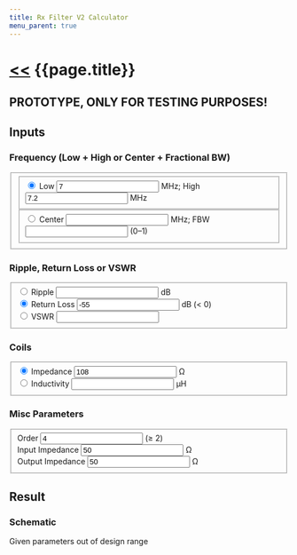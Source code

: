```yaml
---
title: Rx Filter V2 Calculator
menu_parent: true
---
```


# [\<<](.) {{page.title}}

## **PROTOTYPE, ONLY FOR TESTING PURPOSES!**

## Inputs

<form action="#">
<h3>Frequency (Low + High or Center + Fractional BW)</h3>
<fieldset id="frequency-selection">
    <fieldset id="frequency-selection-low-high">
        <label><input type="radio" name="frequency-selection" id="frequency-selection-low-high-radio" checked>
        Low <input type="number" id="frequency-selection-low" min="0" step="any" value="7"> MHz;
        High <input type="number" id="frequency-selection-high" min="0" step="any" value="7.2"> MHz</label><br>
    </fieldset>
    <fieldset id="frequency-selection-center-fbw">
        <label><input type="radio" name="frequency-selection" id="frequency-selection-center-fbw-radio">
        Center <input type="number" id="frequency-selection-center" min="0" step="any" readonly> MHz;
        FBW <input type="number" id="frequency-selection-fbw" min="0" max="1" step="any" readonly> (0&ndash;1)</label>
    </fieldset>
</fieldset>
<h3>Ripple, Return Loss or VSWR</h3>
<fieldset id="ripple-return-vswr">
    <label><input type="radio" name="ripple-return-vswr" id="ripple-radio">
    Ripple <input type="number" id="ripple" min="0" step="any" readonly> dB</label><br>
    <label><input type="radio" name="ripple-return-vswr" id="return-radio" checked>
    Return Loss <input type="number" id="return" max="0" step="any" value="-55"> dB (&lt; 0)</label><br>
    <label><input type="radio" name="ripple-return-vswr" id="vswr-radio">
    VSWR <input type="number" id="vswr" min="1" step="any" readonly></label>
</fieldset>
<h3>Coils</h3>
<fieldset id="coils">
    <label><input type="radio" name="coils" id="coils-impedance-radio" checked>
    Impedance <input type="number" id="coils-impedance" min="0" step="any" value="108"> &#x2126;</label><br>
    <label><input type="radio" name="coils" id="coils-inductivity-radio">
    Inductivity <input type="number" id="coils-inductivity" min="0" step="any" readonly> &micro;H</label>
</fieldset>
<h3>Misc Parameters</h3>
<fieldset id="misc-params">
    <label>Order <input type="number" id="order" min="2" step="1" value="4"> (&ge; 2)</label><br>
    <label>Input Impedance <input type="number" id="input-impedance" min="0" step="any" value="50"> &#x2126;</label><br>
    <label>Output Impedance <input type="number" id="output-impedance" min="0" step="any" value="50"> &#x2126;</label>
</fieldset>
<!--<h3>Q Factors (only for filter curve plot)</h3>
<fieldset id="q-factors">
    <label>Capacitors <input type="number" id="capacitor-q-factor" min="0" step="any" value="1000"></label><br>
    <label>Coils <input type="number" id="coils-q-factor" min="0" step="any" value="100"></label>
</fieldset>-->
</form>

## Result

### Schematic

<div id="calculation-error">Given parameters out of design range</div>

<svg id="schematic-output" width="100%" height="0em"></svg>

<!--### Filter Curve

<div id="curveplot"></div>

<script src="https://unpkg.com/d3@3/d3.min.js"></script>
<script src="https://unpkg.com/function-plot@1/dist/function-plot.js"></script>
-->
<script>
(function(){
const low_high_radio = document.getElementById('frequency-selection-low-high-radio')
const center_fbw_radio = document.getElementById('frequency-selection-center-fbw-radio')

const low_field = document.getElementById('frequency-selection-low')
const high_field = document.getElementById('frequency-selection-high')
const center_field = document.getElementById('frequency-selection-center')
const fbw_field = document.getElementById('frequency-selection-fbw')

const ripple_radio = document.getElementById('ripple-radio')
const return_radio = document.getElementById('return-radio')
const vswr_radio = document.getElementById('vswr-radio')

const ripple_field = document.getElementById('ripple')
const return_field = document.getElementById('return')
const vswr_field = document.getElementById('vswr')

const impedance_radio = document.getElementById('coils-impedance-radio')
const inductivity_radio = document.getElementById('coils-inductivity-radio')

const impedance_field = document.getElementById('coils-impedance')
const inductivity_field = document.getElementById('coils-inductivity')

const order_field = document.getElementById('order')
const input_impedance_field = document.getElementById('input-impedance')
const output_impedance_field = document.getElementById('output-impedance')

const calculation_error = document.getElementById('calculation-error')
const schematic_field = document.getElementById('schematic-output')

;[low_high_radio, center_fbw_radio].forEach(function(el) {
    el.addEventListener('input', function(_) {
        if (low_high_radio.checked) {
            low_field.readOnly = false
            high_field.readOnly = false
            center_field.readOnly = true
            fbw_field.readOnly = true
        } else {
            low_field.readOnly = true
            high_field.readOnly = true
            center_field.readOnly = false
            fbw_field.readOnly = false
        }
    })
})

function recalculate_center_fbw() {
    const low = Number(low_field.value)
    const high = Number(high_field.value)
    const center = Math.sqrt(low * high)
    center_field.value = center
    fbw_field.value = (high - low) / center
}
;[low_field, high_field].forEach(function(el) {
    el.addEventListener('input', function(_) {
        recalculate_center_fbw()
        recalculate_coils()
        recalculate_schematic()
    });
})
recalculate_center_fbw()
;[center_field, fbw_field].forEach(function(el) {
    el.addEventListener('input', function(_) {
        // WolframAlpha query used: solve f=(h-k)/x, x=sqrt(k*h) for k
        const center = Number(center_field.value)
        const fbw = Number(fbw_field.value)
        const center_ = Math.sqrt((Math.pow(fbw, 2) + 4) * Math.pow(center, 2))
        low_field.value = 0.5 * (center_ - fbw * center)
        high_field.value = 0.5 * (center_ + fbw * center)
        recalculate_schematic()
    })
})

;[ripple_radio, return_radio, vswr_radio].forEach(function(el) {
    el.addEventListener('input', function(_) {
        if (ripple_radio.checked) {
            ripple_field.readOnly = false
            return_field.readOnly = true
            vswr_field.readOnly = true
        } else if (return_radio.checked) {
            ripple_field.readOnly = true
            return_field.readOnly = false
            vswr_field.readOnly = true
        } else {
            ripple_field.readOnly = true
            return_field.readOnly = true
            vswr_field.readOnly = false
        }
    })
})

function ripple_from_vswr(vswr) {
    return -10 * Math.log10(1 - Math.pow((vswr - 1) / (vswr + 1), 2))
}
function ripple_from_return_loss(return_loss) {
    return -10 * Math.log10(1 - Math.pow(10, 0.1 * return_loss))
}
function return_loss_from_ripple(ripple) {
    return 10 * Math.log10(1 - Math.pow(10, -0.1 * ripple))
}
function vswr_from_ripple(ripple) {
    // WolframAlpha: solve x=-10 * log10(1 - ((y-1)/(y+1))^2) for y > 1
    return (Math.pow(10, 0.1 * ripple)
        * (2 * Math.sqrt(1 - Math.pow(10, -0.1 * ripple))
            - Math.pow(10, -0.1 * ripple)
            + 2))
}

ripple_field.addEventListener('input', function(_) {
    const ripple = Number(ripple_field.value)
    return_field.value = return_loss_from_ripple(ripple)
    vswr_field.value = vswr_from_ripple(ripple)
    recalculate_schematic()
})
function recalculate_from_return_loss() {
    const return_loss = Number(return_field.value)
    const ripple = ripple_from_return_loss(return_loss)
    ripple_field.value = ripple
    vswr_field.value = vswr_from_ripple(ripple)
}
recalculate_from_return_loss()
return_field.addEventListener('input', function(_) {
    recalculate_from_return_loss()
    recalculate_schematic()
})
vswr_field.addEventListener('input', function(_) {
    const vswr = Number(vswr_field.value)
    const ripple = ripple_from_vswr(vswr)
    ripple_field.value = ripple
    return_field.value = return_loss_from_ripple(ripple)
    recalculate_schematic()
})

;[impedance_radio, inductivity_radio].forEach(function(el) {
    el.addEventListener('input', function(_) {
        if (impedance_radio.checked) {
            impedance_field.readOnly = false
            inductivity_field.readOnly = true
        } else {
            impedance_field.readOnly = true
            inductivity_field.readOnly = false
        }
    })
})

function recalculate_inductivity() {
    const impedance = Number(impedance_field.value)
    const center = Number(center_field.value)
    inductivity_field.value = impedance / (2 * Math.PI * center)
}
recalculate_inductivity()
function recalculate_impedance() {
    const inductivity = Number(inductivity_field.value)
    const center = Number(center_field.value)
    impedance_field.value = inductivity * 2 * Math.PI * center
}
impedance_field.addEventListener('input', function(_) {
    recalculate_inductivity()
    recalculate_schematic()
})
inductivity_field.addEventListener('input', function(_) {
    recalculate_impedance()
    recalculate_schematic()
})
function recalculate_coils() {
    if (impedance_radio.checked) {
        recalculate_inductivity()
    } else {
        recalculate_impedance()
    }
}
center_field.addEventListener('input', function(_) {
    recalculate_coils()
})
;[order_field, input_impedance_field, output_impedance_field].forEach(function(el) {
    el.addEventListener('input', function(_) {
        recalculate_schematic()
    })
})

function coth(x) {
    return Math.cosh(x) / Math.sinh(x)
}

function make_shape(name, attrs, inner) {
    const shape = document.createElementNS('http://www.w3.org/2000/svg', name)
    for (const attr in attrs) {
        shape.setAttributeNS(null, attr, attrs[attr])
    }
    if (inner !== undefined) {
        shape.innerHTML = inner
    }
    return shape
}
function make_yem(start_y) {
    return function(y) { return start_y + y + 'em' }
}
function si_prefix(value) {
    if (value < 1e-18) {
        return 0
    }
    const exponent = Math.floor(Math.log10(value)/3)
    value *= Math.pow(10, -3 * exponent)
    value = value.toFixed(3 - Math.floor(Math.log10(value)))
    if (exponent < 0) {
        return value + ['', 'm', '&micro;', 'n', 'p', 'f', 'a'][-exponent]
    } else {
        return value + ['', 'k', 'M', 'G', 'T', 'P', 'E'][exponent]
    }
}
function draw_horizontal_capacitor(capacity, start_y) {
    const yem = make_yem(start_y)
    schematic_field.appendChild(make_shape('line', {x1: '1em', y1: yem(0), x2: '1em', y2: yem(4), stroke: 'black'}))
    schematic_field.appendChild(make_shape('circle', {cx: '1em', cy: yem(2), r: '0.25em', fill: 'black'}))
    schematic_field.appendChild(make_shape('line', {x1: '1em', y1: yem(2), x2: '4em', y2: yem(2), stroke: 'black'}))
    schematic_field.appendChild(make_shape('line', {x1: '4em', y1: yem(1), x2: '4em', y2: yem(3), stroke: 'black'}))
    schematic_field.appendChild(make_shape('line', {x1: '4.5em', y1: yem(1), x2: '4.5em', y2: yem(3), stroke: 'black'}))
    schematic_field.appendChild(make_shape('text', {x: '5em', y: yem(1.5)}, si_prefix(capacity) + 'F'))
    schematic_field.appendChild(make_shape('line', {x1: '4.5em', y1: yem(2), x2: '7.5em', y2: yem(2), stroke: 'black'}))
    schematic_field.appendChild(make_shape('line', {x1: '7.5em', y1: yem(2), x2: '7.5em', y2: yem(4), stroke: 'black'}))
    schematic_field.appendChild(make_shape('line', {x1: '6.5em', y1: yem(4), x2: '8.5em', y2: yem(4), stroke: 'black', 'stroke-width': '0.25em'}))
    return 4
}
function draw_inductor(inductivity, start_y) {
    const emsize = window.getComputedStyle(schematic_field).getPropertyValue('font-size').replace('px', '')
    const em = function(value) { return value * emsize }
    const yem_ = function(y) { return em(start_y + y) }
    const yem = make_yem(start_y)
    const windingpath = Array.apply(null, Array(4)).map(function(_) { return ['a', em(0.5), em(0.5), '0 0 1 0', em(1)].join(" ") }).join(' ')
    schematic_field.appendChild(make_shape('path', {d: ['M', em(1), yem_(0), 'v', em(1), windingpath, 'v', em(1)].join(' '), stroke: 'black', fill: 'none'}))
    schematic_field.appendChild(make_shape('text', {x: '2em', y: yem(3.5)}, si_prefix(inductivity) + 'H'))
    return 6
}
function draw_vertical_capacitor(capacity, start_y) {
    const yem = make_yem(start_y)
    schematic_field.appendChild(make_shape('line', {x1: '1em', y1: yem(0), x2: '1em', y2: yem(1), stroke: 'black'}))
    schematic_field.appendChild(make_shape('line', {x1: '0em', y1: yem(1), x2: '2em', y2: yem(1), stroke: 'black'}))
    schematic_field.appendChild(make_shape('line', {x1: '0em', y1: yem(1.5), x2: '2em', y2: yem(1.5), stroke: 'black'}))
    schematic_field.appendChild(make_shape('line', {x1: '1em', y1: yem(1.5), x2: '1em', y2: yem(2.5), stroke: 'black'}))
    schematic_field.appendChild(make_shape('text', {x: '2.5em', y: yem(1.5)}, si_prefix(capacity) + 'F'))
    return 2.5
}

function recalculate_schematic() {
    const center = Number(center_field.value)
    const fbw = Number(fbw_field.value)
    const w0 = 2 * Math.PI * center * 1e6

    const ripple = Number(ripple_field.value)

    const inductivity = Number(inductivity_field.value)
    const Ls = inductivity * 1e-6

    const order = Number(order_field.value)
    const Z0 = Number(input_impedance_field.value)
    const Znp1 = Number(output_impedance_field.value)

    // Chebyshev prototype LPF
    const c17_37 = 40 / Math.log(10) // roughly 17.37
    const beta = Math.log(coth(ripple / c17_37))
    const gamma = Math.sinh(beta / (2*order))
    const g = [1]
    g[1] = 2 / gamma * Math.sin(Math.PI / (2*order))
    for (let i = 2; i <= order; i++) {
        g[i] = 1 / g[i-1] * 4 * Math.sin((2*i - 1) * Math.PI / (2*order))
            * Math.sin((2*i - 3) * Math.PI / (2*order))
            / (Math.pow(gamma, 2) + Math.pow(Math.sin((i-1) * Math.PI / order), 2))
    }
    g[order + 1] = (order % 2 !== 0) ? 1 : Math.pow(coth(beta/4), 2)
    for (let g_ of g) {
        if (isNaN(g_)) {
            schematic_field.innerHTML = ''
            calculation_error.style.display = 'block'
            return
        }
    }
    
    // First round of constants
    Omc = 1 // Prototype filter center frequency
    const Cs = 1 / (Math.pow(w0, 2) * Ls)
    const K = [NaN] // K[0] is never used
    K[1] = Math.sqrt(Z0 * fbw * w0 * Ls / (Omc * g[0] * g[1]))
    for (let i = 1; i < order; i++) {
        K[i+1] = fbw * w0 * Ls / Omc * Math.sqrt(1 / (g[i] * g[i+1]))
    }
    K[order+1] = Math.sqrt(Znp1 * fbw * w0 * Ls / (Omc * g[order] * g[order+1]))
    const G0_ = Z0 * Math.pow(2 * w0 * Cs * K[1], 2)
        / (Math.pow(Z0, 2) + Math.pow(2 * w0 * Cs * Math.pow(K[1], 2), 2))
    const B0_ = Math.pow(Znp1, 2) * 2 * w0 * Cs
        / (Math.pow(Z0, 2) + Math.pow(2 * w0 * Cs * Math.pow(K[1], 2), 2))
    
    // First capacitors
    const C = [NaN] // C[0] is never used
    const Cx0 = Math.sqrt(-G0_ / (Z0 * Math.pow(w0, 2) * (Z0 * G0_ - 1)))
    const Cxnp1 = Cx0 // First and last capacitors get eliminated (0 capacitance) by clever math
    C[1] = Math.sqrt(G0_ * (1 + Math.pow(Z0 * w0 * Cx0, 2)) / (Z0 * Math.pow(w0, 2)))
    const Cp1 = 1/w0 * (B0_
        - w0 * C[1] /* eliminated (Cp0==0) */
        / (1 + Math.pow(Z0 * w0 * Cx0, 2)))
    
    // Second round of constants
    const D = [NaN]
    const N = [NaN]
    const Np = [NaN]
    for (let i = 1; i <= order + 1; i++) {
        const k = K[i]
        D[i] = 4*Cs / (1 - 2*Cs * w0 * k) + 1 / (w0 * k)
        N[i] = Math.pow(2*Cs / (1 - 2*Cs * w0 * k), 2)
        Np[i] = 1 / (w0 * k) * 2*Cs / (1 - 2*Cs * w0 * k)
    }
    
    // Intermediate capacitors
    const Cp = [NaN]
    for (let i = 2; i <= order; i++) {
        C[i] = N[i] / D[i]
        Cp[i-1] = Np[i] / D[i]
    }

    // Last round of constants
    Gnp1_ = Znp1 * Math.pow(2 * w0 * Cs * K[order+1], 2)
        / (Math.pow(Znp1, 2) + Math.pow(2 * w0 * Cs * Math.pow(K[order+1], 2), 2))
    Bnp1_ = Math.pow(Znp1, 2) * 2 * w0 * Cs
        / (Math.pow(Znp1, 2) + Math.pow(2 * w0 * Cs * Math.pow(K[order+1], 2), 2))

    // Final capacitors
    C[order+1] = Math.sqrt(Gnp1_ * (1 + Math.pow(Znp1 * w0 * Cxnp1, 2)) / (Znp1 * Math.pow(w0, 2)))
    Cpn = 1 / w0 * (Bnp1_
        - w0 * C[order+1] /* eliminated (Cpnp1==0) */
        / (1 + Math.pow(Znp1 * w0 * Cxnp1, 2)))
    
    // Drawing stuff
    schematic_field.innerHTML = ''
    for (let c of [Cp1, Cpn].concat(C.slice(1), Cp.slice(1))) {
        if (c < 0 || isNaN(c)) {
            calculation_error.style.display = 'block'
            return
        }
    }
    calculation_error.style.display = 'none'
    schematic_field.appendChild(make_shape('circle', {cx: '1em', cy: '1em', r: '0.25em', stroke: 'black', fill: 'none'}))
    schematic_field.appendChild(make_shape('text', {x: '1.75em', y: '1.375em'}, si_prefix(Z0) + '&#x2126;'))
    schematic_field.appendChild(make_shape('line', {x1: '1em', y1: '1.25em', x2: '1em', y2: '2.25em', stroke: 'black'}))
    let start_y = 2.25
    start_y += draw_vertical_capacitor(C[1], start_y)
    start_y += draw_horizontal_capacitor(Cp1, start_y)
    start_y += draw_inductor(Ls, start_y)
    for (let i = 1; i < order; i++) {
        start_y += draw_horizontal_capacitor(Cp[i], start_y)
        start_y += draw_vertical_capacitor(C[i+1], start_y)
        start_y += draw_horizontal_capacitor(Cp[i], start_y)
        start_y += draw_inductor(Ls, start_y)
    }
    start_y += draw_horizontal_capacitor(Cpn, start_y)
    start_y += draw_vertical_capacitor(C[order+1], start_y)
    const yem = make_yem(start_y)
    schematic_field.appendChild(make_shape('line', {x1: '1em', y1: yem(0), x2: '1em', y2: yem(1), stroke: 'black'}))
    schematic_field.appendChild(make_shape('text', {x: '1.75em', y: yem(1.375)}, si_prefix(Znp1) + '&#x2126;'))
    schematic_field.appendChild(make_shape('circle', {cx: '1em', cy: yem(1.25), r: '0.25em', stroke: 'black', fill: 'none'}))
    start_y += 2.25
    schematic_field.style.height = start_y + 'em'
}
recalculate_schematic()

// TODO
/*functionPlot({
    target: '#curveplot',
    data: [{
        graphType: 'polyline',
        fn: scope => scope.x * scope.x
    }]
})*/
})()
</script>
